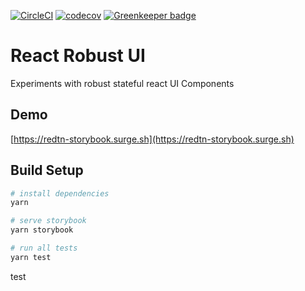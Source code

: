 [![CircleCI](https://circleci.com/gh/RedTn/react-robust-ui.svg?style=svg)](https://circleci.com/gh/RedTn/react-robust-ui)
[![codecov](https://codecov.io/gh/RedTn/react-robust-ui/branch/master/graph/badge.svg)](https://codecov.io/gh/RedTn/react-robust-ui)
[![Greenkeeper badge](https://badges.greenkeeper.io/RedTn/react-robust-ui.svg)](https://greenkeeper.io/)

# React Robust UI
Experiments with robust stateful react UI Components

## Demo

[https://redtn-storybook.surge.sh](https://redtn-storybook.surge.sh)
## Build Setup

``` bash
# install dependencies
yarn

# serve storybook
yarn storybook

# run all tests
yarn test
```

test
